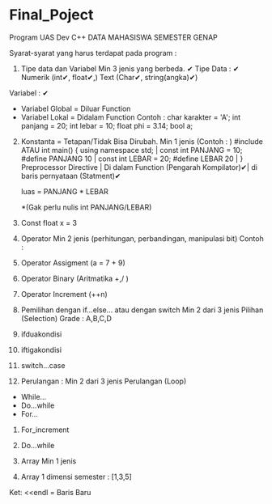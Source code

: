 # Final_Poject
Program UAS Dev C++
DATA MAHASISWA SEMESTER GENAP 

Syarat-syarat yang harus terdapat pada program :
1. Tipe data dan Variabel Min 3 jenis yang berbeda. ✔
 Tipe Data : ✔
   Numerik (int✔, float✔,)
   Text    (Char✔, string(angka)✔)

 Variabel : ✔
 - Variabel Global = Diluar Function
 - Variabel Lokal  = Didalam Function
	Contoh :
	char karakter = 'A';
	int panjang = 20;
	int lebar = 10;
	float phi = 3.14;
	bool a;

2. Konstanta = Tetapan/Tidak Bisa Dirubah.
     Min 1 jenis (Contoh : ) 
   #include<iostream>   ATAU int main() {
   using namespace std;   |  const int PANJANG = 10;
   #define PANJANG 10     |  const int LEBAR   = 20;
   #define LEBAR 20       |  }
   Preprocessor Directive |  Di dalam Function
   (Pengarah Kompilator)✔|  di baris pernyataan (Statment)✔

   luas = PANJANG * LEBAR

   *(Gak perlu nulis int PANJANG/LEBAR) 
  1. Const float x = 3 

3. Operator Min 2 jenis (perhitungan, perbandingan, manipulasi bit)
   Contoh :
  1. Operator Assigment (a = 7 + 9) 
  2. Operator Binary (Aritmatika +,/ )
  3. Operator Increment (++n)

4. Pemilihan dengan if…else… atau dengan switch Min 2 dari 3 jenis Pilihan (Selection) Grade : A,B,C,D
  1. ifduakondisi
  2. iftigakondisi
3. switch...case

5. Perulangan :  Min 2 dari 3 jenis Perulangan (Loop)
 - While…
 - Do…while
 - For…
1. For_increment
2. Do...while

6. Array Min 1 jenis
1. Array 1 dimensi
 semester : [1,3,5]

Ket:
<<endl = Baris Baru
